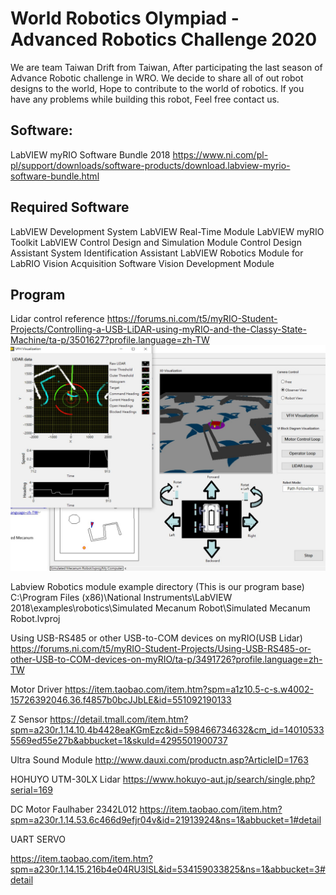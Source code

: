 # World Robotics Olympiad - Advanced Robotics Challenge 2020
We are team Taiwan Drift from Taiwan, After participating the last season of Advance Robotic challenge in WRO. We decide to share all of out robot designs to the world, Hope to contribute to the world of robotics. If you have any problems while building this robot, Feel free contact us.


 

## Software:
LabVIEW myRIO Software Bundle 2018
https://www.ni.com/pl-pl/support/downloads/software-products/download.labview-myrio-software-bundle.html

## Required Software
LabVIEW Development System
LabVIEW Real-Time Module
LabVIEW myRIO Toolkit
LabVIEW Control Design and Simulation Module
Control Design Assistant
System Identification Assistant
LabVIEW Robotics Module for LabRIO
Vision Acquisition Software
Vision Development Module

## Program
Lidar control reference
https://forums.ni.com/t5/myRIO-Student-Projects/Controlling-a-USB-LiDAR-using-myRIO-and-the-Classy-State-Machine/ta-p/3501627?profile.language=zh-TW
![GITHUB]( https://github.com/TaiwanRobotics/WRO-ARC-2020/blob/master/Picture/RoboticsModule.jpg "RoboticsModuleExample")

Labview Robotics module example directory (This is our program base)
C:\Program Files (x86)\National Instruments\LabVIEW 2018\examples\robotics\Simulated Mecanum Robot\Simulated Mecanum Robot.lvproj
 



Using USB-RS485 or other USB-to-COM devices on myRIO(USB Lidar)
https://forums.ni.com/t5/myRIO-Student-Projects/Using-USB-RS485-or-other-USB-to-COM-devices-on-myRIO/ta-p/3491726?profile.language=zh-TW



Motor Driver
https://item.taobao.com/item.htm?spm=a1z10.5-c-s.w4002-15726392046.36.f4857b0bcJJbLE&id=551092190133
 
Z Sensor
https://detail.tmall.com/item.htm?spm=a230r.1.14.10.4b4428eaKGmEzc&id=598466734632&cm_id=140105335569ed55e27b&abbucket=1&skuId=4295501900737

 

Ultra Sound Module 
http://www.dauxi.com/productn.asp?ArticleID=1763
 
HOHUYO UTM-30LX Lidar
https://www.hokuyo-aut.jp/search/single.php?serial=169

 

DC Motor Faulhaber 2342L012
https://item.taobao.com/item.htm?spm=a230r.1.14.53.6c466d9efjr04v&id=21913924&ns=1&abbucket=1#detail
 
UART SERVO

https://item.taobao.com/item.htm?spm=a230r.1.14.15.216b4e04RU3lSL&id=534159033825&ns=1&abbucket=3#detail
